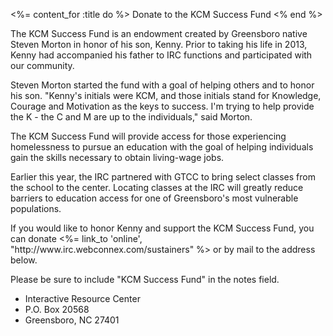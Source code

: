<%= content_for :title do %>
  Donate to the KCM Success Fund
<% end %>


<p>The KCM Success Fund is an endowment created by Greensboro native Steven Morton in honor of his son, Kenny. Prior to taking his life in 2013, Kenny had accompanied his father to IRC functions and participated with our community.</p>

<p>Steven Morton started the fund with a goal of helping others and to honor his son. "Kenny's initials were KCM, and those initials stand for Knowledge, Courage and Motivation as the keys to success. I'm trying to help provide the K - the C and M are up to the individuals," said Morton.</p>

<p>The KCM Success Fund will provide access for those experiencing homelessness to pursue an education with the goal of helping individuals gain the skills necessary to obtain living-wage jobs.</p>

<p>Earlier this year, the IRC partnered with GTCC to bring select classes from the school to the center. Locating classes at the IRC will greatly reduce barriers to education access for one of Greensboro's most vulnerable populations.</p>

<p>If you would like to honor Kenny and support the KCM Success Fund, you can donate  <%= link_to 'online', "http://www.irc.webconnex.com/sustainers" %> or by mail to the address below.</p>

<p>Please be sure to include "KCM Success Fund" in the notes field.</p>

<ul>
  <li>Interactive Resource Center</li>
  <li>P.O. Box 20568</li>
  <li>Greensboro, NC 27401</li>
</ul>
